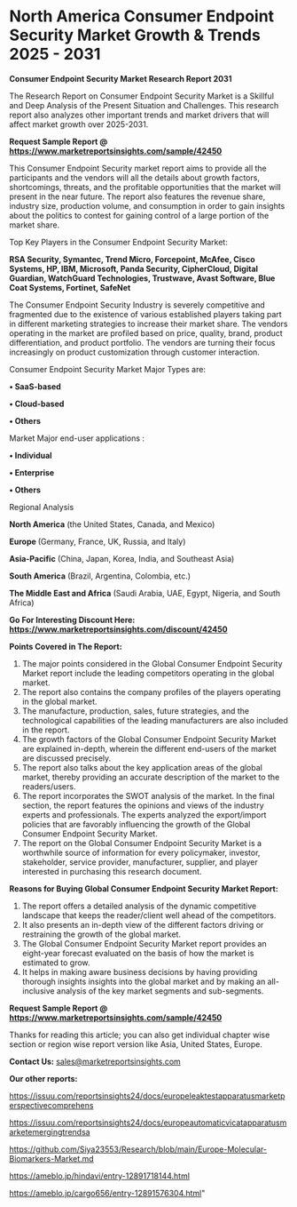 # North America Consumer Endpoint Security Market Growth & Trends 2025 - 2031

<strong>Consumer Endpoint Security Market Research Report 2031</strong>

The Research Report on Consumer Endpoint Security Market is a Skillful and Deep Analysis of the Present Situation and Challenges. This research report also analyzes other important trends and market drivers that will affect market growth over 2025-2031.

<strong>Request Sample Report @ <a href=https://www.marketreportsinsights.com/sample/42450>https://www.marketreportsinsights.com/sample/42450</a></strong>

This Consumer Endpoint Security market report aims to provide all the participants and the vendors will all the details about growth factors, shortcomings, threats, and the profitable opportunities that the market will present in the near future. The report also features the revenue share, industry size, production volume, and consumption in order to gain insights about the politics to contest for gaining control of a large portion of the market share.

Top Key Players in the Consumer Endpoint Security Market:

<strong>RSA Security, Symantec, Trend Micro, Forcepoint, McAfee, Cisco Systems, HP, IBM, Microsoft, Panda Security, CipherCloud, Digital Guardian, WatchGuard Technologies, Trustwave, Avast Software, Blue Coat Systems, Fortinet, SafeNet</strong>

The Consumer Endpoint Security Industry is severely competitive and fragmented due to the existence of various established players taking part in different marketing strategies to increase their market share. The vendors operating in the market are profiled based on price, quality, brand, product differentiation, and product portfolio. The vendors are turning their focus increasingly on product customization through customer interaction.

Consumer Endpoint Security Market Major Types are:

<strong>•  SaaS-based

•  Cloud-based

•  Others</strong>

Market Major end-user applications :

<strong>•  Individual

•  Enterprise

•  Others</strong>

Regional Analysis

</u><strong><b>North America</b></strong> (the United States, Canada, and Mexico)

<strong><b>Europe </b></strong>(Germany, France, UK, Russia, and Italy)

<strong><b>Asia-Pacific</b></strong> (China, Japan, Korea, India, and Southeast Asia)

<strong><b>South America</b></strong> (Brazil, Argentina, Colombia, etc.)

<strong><b>The Middle East and Africa</b></strong> (Saudi Arabia, UAE, Egypt, Nigeria, and South Africa)

<strong>Go For Interesting Discount Here: <a href=https://www.marketreportsinsights.com/discount/42450>https://www.marketreportsinsights.com/discount/42450</a></strong>

<strong>Points Covered in The Report:</strong>
<ol>
  <li>The major points considered in the Global Consumer Endpoint Security Market report include the leading competitors operating in the global market.</li>
  <li>The report also contains the company profiles of the players operating in the global market.</li>
  <li>The manufacture, production, sales, future strategies, and the technological capabilities of the leading manufacturers are also included in the report.</li>
  <li>The growth factors of the Global Consumer Endpoint Security Market are explained in-depth, wherein the different end-users of the market are discussed precisely.</li>
  <li>The report also talks about the key application areas of the global market, thereby providing an accurate description of the market to the readers/users.</li>
  <li>The report incorporates the SWOT analysis of the market. In the final section, the report features the opinions and views of the industry experts and professionals. The experts analyzed the export/import policies that are favorably influencing the growth of the Global Consumer Endpoint Security Market.</li>
  <li>The report on the Global Consumer Endpoint Security Market is a worthwhile source of information for every policymaker, investor, stakeholder, service provider, manufacturer, supplier, and player interested in purchasing this research document.</li>
</ol>
<strong>Reasons for Buying Global Consumer Endpoint Security Market Report:</strong>

<ol>
  <li>The report offers a detailed analysis of the dynamic competitive landscape that keeps the reader/client well ahead of the competitors.</li>
  <li>It also presents an in-depth view of the different factors driving or restraining the growth of the global market.</li>
  <li>The Global Consumer Endpoint Security Market report provides an eight-year forecast evaluated on the basis of how the market is estimated to grow.</li>
  <li>It helps in making aware business decisions by having providing thorough insights insights into the global market and by making an all-inclusive analysis of the key market segments and sub-segments.</li>
</ol>
<strong>Request Sample Report @ <a href=https://www.marketreportsinsights.com/sample/42450>https://www.marketreportsinsights.com/sample/42450</a></strong>


Thanks for reading this article; you can also get individual chapter wise section or region wise report version like Asia, United States, Europe.

<strong>Contact Us:</strong>
sales@marketreportsinsights.com

<strong>Our other reports:</strong>

<a href=https://issuu.com/reportsinsights24/docs/europeleaktestapparatusmarketperspectivecomprehens>https://issuu.com/reportsinsights24/docs/europeleaktestapparatusmarketperspectivecomprehens</a>

<a href=https://issuu.com/reportsinsights24/docs/europeautomaticvicatapparatusmarketemergingtrendsa>https://issuu.com/reportsinsights24/docs/europeautomaticvicatapparatusmarketemergingtrendsa</a>

<a href=https://github.com/Siya23553/Research/blob/main/Europe-Molecular-Biomarkers-Market.md>https://github.com/Siya23553/Research/blob/main/Europe-Molecular-Biomarkers-Market.md</a>

<a href=https://ameblo.jp/hindavi/entry-12891718144.html>https://ameblo.jp/hindavi/entry-12891718144.html</a>

<a href=https://ameblo.jp/cargo656/entry-12891576304.html>https://ameblo.jp/cargo656/entry-12891576304.html</a>"
